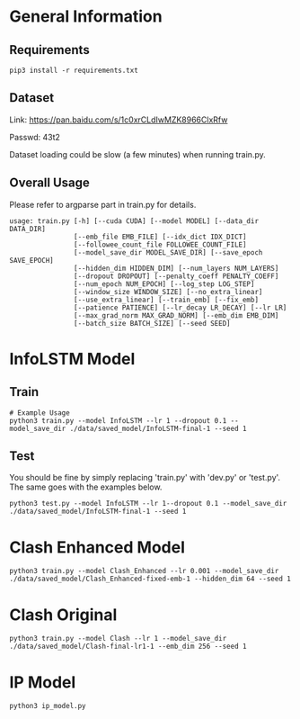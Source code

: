 # General Information

## Requirements

```
pip3 install -r requirements.txt
```

## Dataset

Link: https://pan.baidu.com/s/1c0xrCLdIwMZK8966ClxRfw

Passwd: 43t2

Dataset loading could be slow (a few minutes) when running train.py.

## Overall Usage
Please refer to argparse part in train.py for details.
```
usage: train.py [-h] [--cuda CUDA] [--model MODEL] [--data_dir DATA_DIR]
                [--emb_file EMB_FILE] [--idx_dict IDX_DICT]
                [--followee_count_file FOLLOWEE_COUNT_FILE]
                [--model_save_dir MODEL_SAVE_DIR] [--save_epoch SAVE_EPOCH]
                [--hidden_dim HIDDEN_DIM] [--num_layers NUM_LAYERS]
                [--dropout DROPOUT] [--penalty_coeff PENALTY_COEFF]
                [--num_epoch NUM_EPOCH] [--log_step LOG_STEP]
                [--window_size WINDOW_SIZE] [--no_extra_linear]
                [--use_extra_linear] [--train_emb] [--fix_emb]
                [--patience PATIENCE] [--lr_decay LR_DECAY] [--lr LR]
                [--max_grad_norm MAX_GRAD_NORM] [--emb_dim EMB_DIM]
                [--batch_size BATCH_SIZE] [--seed SEED]
```

# InfoLSTM Model

## Train
```
# Example Usage
python3 train.py --model InfoLSTM --lr 1 --dropout 0.1 --model_save_dir ./data/saved_model/InfoLSTM-final-1 --seed 1
```
## Test
You should be fine by simply replacing 'train.py' with 'dev.py' or 'test.py'. The same goes with the examples below.

```
python3 test.py --model InfoLSTM --lr 1--dropout 0.1 --model_save_dir ./data/saved_model/InfoLSTM-final-1 --seed 1
```

# Clash Enhanced Model
```
python3 train.py --model Clash_Enhanced --lr 0.001 --model_save_dir ./data/saved_model/Clash_Enhanced-fixed-emb-1 --hidden_dim 64 --seed 1
```

# Clash Original
```
python3 train.py --model Clash --lr 1 --model_save_dir ./data/saved_model/Clash-final-lr1-1 --emb_dim 256 --seed 1
```

# IP Model
```
python3 ip_model.py 
```